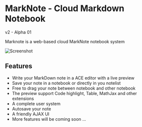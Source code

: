 MarkNote - Cloud Markdown Notebook
=========================
v2 - Alpha 01

Marknote is a web-based cloud MarkNote notebook system

![Screenshot](http://i.imgur.com/f4tt1aO.png)

Features
--------------
- Write your MarkDown note in a ACE editor with a live preview
- Save your note in a notebook or directly in you notelist
- Free to drag your note between notebook and other notebook
- The preview support Code highlight, Table, MathJax and other extensions
- A complete user system
- Autosave your note
- A friendly AJAX UI
- More features will be coming soon ...
